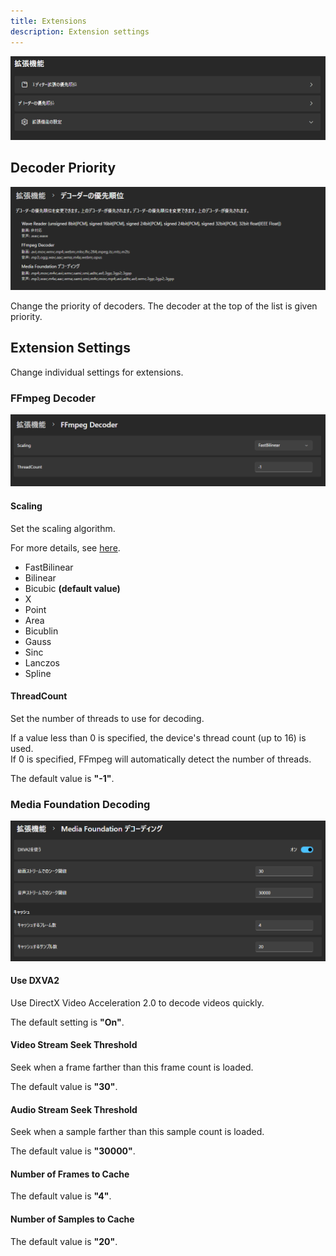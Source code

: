 ```yaml
---
title: Extensions
description: Extension settings
---
```

![](_images/extension-settings.png)

## Decoder Priority

![](_images/decoder-priority-settings.png)

Change the priority of decoders.
The decoder at the top of the list is given priority.

## Extension Settings

Change individual settings for extensions.

### FFmpeg Decoder

![](_images/ffmpeg-decoder-settings.png)

#### Scaling

Set the scaling algorithm.

For more details, see [here](https://ffmpeg.org/ffmpeg-scaler.html#toc-Scaler-Options).

- FastBilinear
- Bilinear
- Bicubic __(default value)__
- X
- Point
- Area
- Bicublin
- Gauss
- Sinc
- Lanczos
- Spline

#### ThreadCount

Set the number of threads to use for decoding.

If a value less than 0 is specified, the device's thread count (up to 16) is used.  
If 0 is specified, FFmpeg will automatically detect the number of threads.

The default value is __"-1"__.

### Media Foundation Decoding

![](_images/media-foundation-decoder-settings.png)

#### Use DXVA2

Use DirectX Video Acceleration 2.0 to decode videos quickly.

The default setting is __"On"__.

#### Video Stream Seek Threshold

Seek when a frame farther than this frame count is loaded.

The default value is __"30"__.

#### Audio Stream Seek Threshold

Seek when a sample farther than this sample count is loaded.

The default value is __"30000"__.

#### Number of Frames to Cache

The default value is __"4"__.

#### Number of Samples to Cache

The default value is __"20"__.
